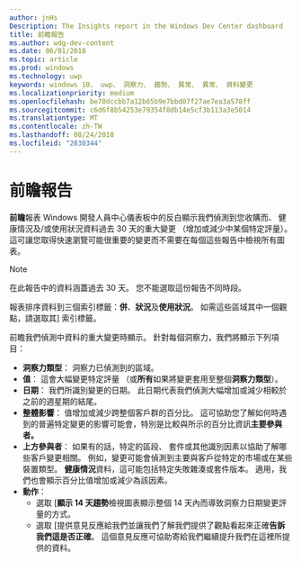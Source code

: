```yaml
---
author: jnHs
Description: The Insights report in the Windows Dev Center dashboard
title: 前瞻報告
ms.author: wdg-dev-content
ms.date: 06/01/2018
ms.topic: article
ms.prod: windows
ms.technology: uwp
keywords: windows 10、 uwp、 洞察力、 趨勢、 異常、 異常、 資料變更
ms.localizationpriority: medium
ms.openlocfilehash: be70dccbb7a12b65b9e7bbd07f27ae7ea3a578ff
ms.sourcegitcommit: c6d6f8b54253e79354f8db14e5cf3b113a3e5014
ms.translationtype: MT
ms.contentlocale: zh-TW
ms.lasthandoff: 08/24/2018
ms.locfileid: "2830344"
---
```

# <a name="insights-report"></a>前瞻報告


**前瞻**報表 Windows 開發人員中心儀表板中的反白顯示我們偵測到您收購而、 健康情況及/或使用狀況資料過去 30 天的重大變更 （增加或減少中某個特定評量）。 這可讓您取得快速瀏覽可能很重要的變更而不需要在每個這些報告中檢視所有圖表。

> [!NOTE]
> 在此報告中的資料涵蓋過去 30 天。 您不能選取這份報告不同時段。

報表排序資料到三個索引標籤：**併**、**狀況**及**使用狀況**。 如需這些區域其中一個觀點，請選取其] 索引標籤。

前瞻我們偵測中資料的重大變更時顯示。 針對每個洞察力，我們將顯示下列項目：
- **洞察力類型**： 洞察力已偵測到的區域。
- **值**： 這會大幅變更特定評量 （或**所有**如果將變更套用至整個**洞察力類型**）。
- **日期**： 我們所識別變更的日期。 此日期代表我們偵測大幅增加或減少相較於之前的週星期的結尾。
- **整體影響**： 值增加或減少跨整個客戶群的百分比。 這可協助您了解如何時遇到的普遍特定變更的影響可能會，特別是比較與所示的百分比資訊**主要參與者。**
- **上方參與者**： 如果有的話，特定的區段、 套件或其他識別因素以協助了解哪些客戶變更相關。 例如，變更可能會偵測到主要與客戶從特定的市場或在某些裝置類型。 **健康情況**資料，這可能包括特定失敗雜湊或套件版本。 適用，我們也會顯示百分比值增加或減少為該因素。
- **動作**：
   - 選取 [**顯示 14 天趨勢**檢視圖表顯示整個 14 天內而導致洞察力日期變更評量的方式。
   - 選取 [提供意見反應給我們並讓我們了解我們提供了觀點看起來正確**告訴我們這是否正確**。 這個意見反應可協助寄給我們繼續提升我們在這裡所提供的資料。 

